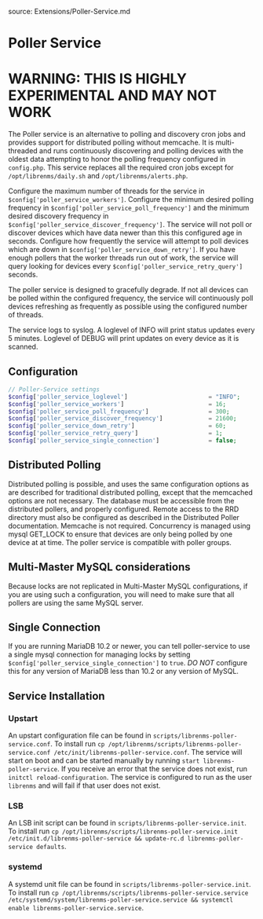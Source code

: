 source: Extensions/Poller-Service.md
# Poller Service

# WARNING: THIS IS HIGHLY EXPERIMENTAL AND MAY NOT WORK

The Poller service is an alternative to polling and discovery cron jobs and provides support for distributed polling without memcache. It is multi-threaded and runs continuously discovering and polling devices with the oldest data attempting to honor the polling frequency configured in `config.php`. This service replaces all the required cron jobs except for `/opt/librenms/daily.sh` and `/opt/librenms/alerts.php`.

Configure the maximum number of threads for the service in `$config['poller_service_workers']`. Configure the minimum desired polling frequency in `$config['poller_service_poll_frequency']` and the minimum desired discovery frequency in `$config['poller_service_discover_frequency']`. The service will not poll or discover devices which have data newer than this this configured age in seconds. Configure how frequently the service will attempt to poll devices which are down in `$config['poller_service_down_retry']`. If you have enough pollers that the worker threads run out of work, the service will query looking for devices every `$config['poller_service_retry_query']` seconds.

The poller service is designed to gracefully degrade. If not all devices can be polled within the configured frequency, the service will continuously poll devices refreshing as frequently as possible using the configured number of threads.

The service logs to syslog. A loglevel of INFO will print status updates every 5 minutes. Loglevel of DEBUG will print updates on every device as it is scanned.

## Configuration
```php
// Poller-Service settings
$config['poller_service_loglevel']                       = "INFO";
$config['poller_service_workers']                        = 16;
$config['poller_service_poll_frequency']                 = 300;
$config['poller_service_discover_frequency']             = 21600;
$config['poller_service_down_retry']                     = 60;
$config['poller_service_retry_query']                    = 1;
$config['poller_service_single_connection']              = false;
```

## Distributed Polling
Distributed polling is possible, and uses the same configuration options as are described for traditional distributed polling, except that the memcached options are not necessary. The database must be accessible from the distributed pollers, and properly configured. Remote access to the RRD directory must also be configured as described in the Distributed Poller documentation. Memcache is not required. Concurrency is managed using mysql GET_LOCK to ensure that devices are only being polled by one device at at time. The poller service is compatible with poller groups.

## Multi-Master MySQL considerations
Because locks are not replicated in Multi-Master MySQL configurations, if you are using such a configuration, you will need to make sure that all pollers are using the same MySQL server.

## Single Connection
If you are running MariaDB 10.2 or newer, you can tell poller-service to use a single mysql connection for managing locks by setting `$config['poller_service_single_connection']` to `true`. *DO NOT* configure this for any version of MariaDB less than 10.2 or any version of MySQL.

## Service Installation
### Upstart
An upstart configuration file can be found in `scripts/librenms-poller-service.conf`. To install run `cp /opt/librenms/scripts/librenms-poller-service.conf /etc/init/librenms-poller-service.conf`. The service will start on boot and can be started manually by running `start librenms-poller-service`. If you receive an error that the service does not exist, run `initctl reload-configuration`. The service is configured to run as the user `librenms` and will fail if that user does not exist.
### LSB
An LSB init script can be found in `scripts/librenms-poller-service.init`. To install run `cp /opt/librenms/scripts/librenms-poller-service.init /etc/init.d/librenms-poller-service && update-rc.d librenms-poller-service defaults`.
### systemd
A systemd unit file can be found in `scripts/librenms-poller-service.init`. To install run `cp /opt/librenms/scripts/librenms-poller-service.service /etc/systemd/system/librenms-poller-service.service && systemctl enable librenms-poller-service.service`.
